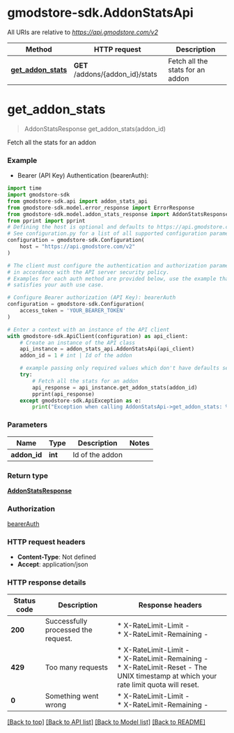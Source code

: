 # gmodstore-sdk.AddonStatsApi

All URIs are relative to *https://api.gmodstore.com/v2*

Method | HTTP request | Description
------------- | ------------- | -------------
[**get_addon_stats**](AddonStatsApi.md#get_addon_stats) | **GET** /addons/{addon_id}/stats | Fetch all the stats for an addon


# **get_addon_stats**
> AddonStatsResponse get_addon_stats(addon_id)

Fetch all the stats for an addon

### Example

* Bearer (API Key) Authentication (bearerAuth):

```python
import time
import gmodstore-sdk
from gmodstore-sdk.api import addon_stats_api
from gmodstore-sdk.model.error_response import ErrorResponse
from gmodstore-sdk.model.addon_stats_response import AddonStatsResponse
from pprint import pprint
# Defining the host is optional and defaults to https://api.gmodstore.com/v2
# See configuration.py for a list of all supported configuration parameters.
configuration = gmodstore-sdk.Configuration(
    host = "https://api.gmodstore.com/v2"
)

# The client must configure the authentication and authorization parameters
# in accordance with the API server security policy.
# Examples for each auth method are provided below, use the example that
# satisfies your auth use case.

# Configure Bearer authorization (API Key): bearerAuth
configuration = gmodstore-sdk.Configuration(
    access_token = 'YOUR_BEARER_TOKEN'
)

# Enter a context with an instance of the API client
with gmodstore-sdk.ApiClient(configuration) as api_client:
    # Create an instance of the API class
    api_instance = addon_stats_api.AddonStatsApi(api_client)
    addon_id = 1 # int | Id of the addon

    # example passing only required values which don't have defaults set
    try:
        # Fetch all the stats for an addon
        api_response = api_instance.get_addon_stats(addon_id)
        pprint(api_response)
    except gmodstore-sdk.ApiException as e:
        print("Exception when calling AddonStatsApi->get_addon_stats: %s\n" % e)
```


### Parameters

Name | Type | Description  | Notes
------------- | ------------- | ------------- | -------------
 **addon_id** | **int**| Id of the addon |

### Return type

[**AddonStatsResponse**](AddonStatsResponse.md)

### Authorization

[bearerAuth](../README.md#bearerAuth)

### HTTP request headers

 - **Content-Type**: Not defined
 - **Accept**: application/json


### HTTP response details

| Status code | Description | Response headers |
|-------------|-------------|------------------|
**200** | Successfully processed the request. |  * X-RateLimit-Limit -  <br>  * X-RateLimit-Remaining -  <br>  |
**429** | Too many requests |  * X-RateLimit-Limit -  <br>  * X-RateLimit-Remaining -  <br>  * X-RateLimit-Reset - The UNIX timestamp at which your rate limit quota will reset. <br>  |
**0** | Something went wrong |  * X-RateLimit-Limit -  <br>  * X-RateLimit-Remaining -  <br>  |

[[Back to top]](#) [[Back to API list]](../README.md#documentation-for-api-endpoints) [[Back to Model list]](../README.md#documentation-for-models) [[Back to README]](../README.md)

